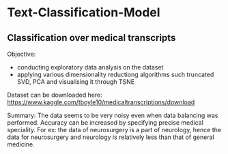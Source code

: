 # Text-Classification-Model

## Classification over medical transcripts
Objective:
* conducting exploratory data analysis on the dataset
* applying various dimensionality reductiong algorithms such truncated SVD, PCA and visualising it through TSNE 

Dataset can be downloaded here: https://www.kaggle.com/tboyle10/medicaltranscriptions/download

Summary:
The data seems to be very noisy even when data balancing was performed. Accuracy can be increased by specifying precise medical speciality. For ex: the data of neurosurgery is a part of neurology, hence the data for neurosurgery and neurology is relatively less than that of general medicine.

